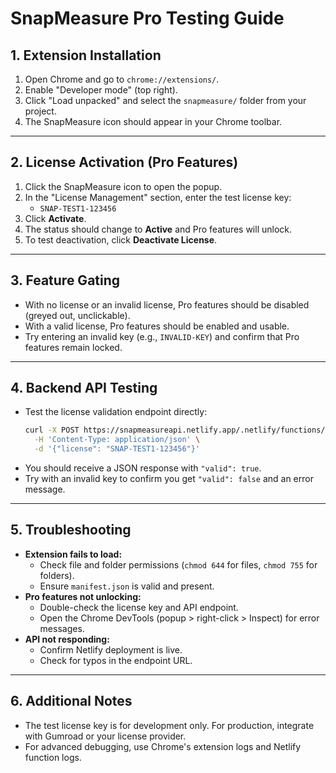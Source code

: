 # SnapMeasure Pro Testing Guide

## 1. Extension Installation

1. Open Chrome and go to `chrome://extensions/`.
2. Enable "Developer mode" (top right).
3. Click "Load unpacked" and select the `snapmeasure/` folder from your project.
4. The SnapMeasure icon should appear in your Chrome toolbar.

---

## 2. License Activation (Pro Features)

1. Click the SnapMeasure icon to open the popup.
2. In the "License Management" section, enter the test license key:
   - `SNAP-TEST1-123456`
3. Click **Activate**.
4. The status should change to **Active** and Pro features will unlock.
5. To test deactivation, click **Deactivate License**.

---

## 3. Feature Gating

- With no license or an invalid license, Pro features should be disabled (greyed out, unclickable).
- With a valid license, Pro features should be enabled and usable.
- Try entering an invalid key (e.g., `INVALID-KEY`) and confirm that Pro features remain locked.

---

## 4. Backend API Testing

- Test the license validation endpoint directly:
  ```sh
  curl -X POST https://snapmeasureapi.netlify.app/.netlify/functions/validate-license \
    -H 'Content-Type: application/json' \
    -d '{"license": "SNAP-TEST1-123456"}'
  ```
- You should receive a JSON response with `"valid": true`.
- Try with an invalid key to confirm you get `"valid": false` and an error message.

---

## 5. Troubleshooting

- **Extension fails to load:**
  - Check file and folder permissions (`chmod 644` for files, `chmod 755` for folders).
  - Ensure `manifest.json` is valid and present.
- **Pro features not unlocking:**
  - Double-check the license key and API endpoint.
  - Open the Chrome DevTools (popup > right-click > Inspect) for error messages.
- **API not responding:**
  - Confirm Netlify deployment is live.
  - Check for typos in the endpoint URL.

---

## 6. Additional Notes

- The test license key is for development only. For production, integrate with Gumroad or your license provider.
- For advanced debugging, use Chrome's extension logs and Netlify function logs. 